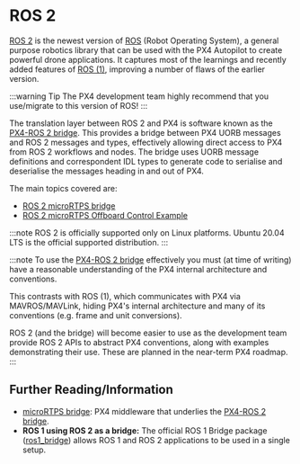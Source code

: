 # ROS 2



[ROS 2](https://index.ros.org/doc/ros2/) is the newest version of [ROS](http://www.ros.org/) (Robot Operating System), a general purpose robotics library that can be used with the PX4 Autopilot to create powerful drone applications.
It captures most of the learnings and recently added features of [ROS (1)](ros/ros1.md), improving a number of flaws of the earlier version.

:::warning Tip
The PX4 development team highly recommend that you use/migrate to this version of ROS!
:::

The translation layer between ROS 2 and PX4 is software known as the [PX4-ROS 2 bridge](../ros/ros2_comm.md).
This provides a bridge between PX4 UORB messages and ROS 2 messages and types, effectively allowing direct access to PX4 from ROS 2 workflows and nodes.
The bridge uses UORB message definitions and correspondent IDL types to generate code to serialise and deserialise the messages heading in and out of PX4.

The main topics covered are:
- [ROS 2 microRTPS bridge](../ros/ros2_comm.md)
- [ROS 2 microRTPS Offboard Control Example](../ros/ros2_offboard_control.md)

:::note
ROS 2 is officially supported only on Linux platforms.
Ubuntu 20.04 LTS is the official supported distribution.
:::

:::note
To use the [PX4-ROS 2 bridge](../ros/ros2_comm.md) effectively you must (at time of writing) have a reasonable understanding of the PX4 internal architecture and conventions.

This contrasts with ROS (1), which communicates with PX4 via MAVROS/MAVLink, hiding PX4's internal architecture and many of its conventions (e.g. frame and unit conversions).

ROS 2 (and the bridge) will become easier to use as the development team provide ROS 2 APIs to abstract PX4 conventions, along with examples demonstrating their use.
These are planned in the near-term PX4 roadmap.
:::



## Further Reading/Information

- [microRTPS bridge](../middleware/micrortps.md): PX4 middleware that underlies the [PX4-ROS 2 bridge](../ros/ros2_comm.md).
- **ROS 1 using ROS 2 as a bridge:** The official ROS 1 Bridge package ([ros1_bridge](https://github.com/ros2/ros1_bridge)) allows ROS 1 and ROS 2 applications to be used in a single setup.

